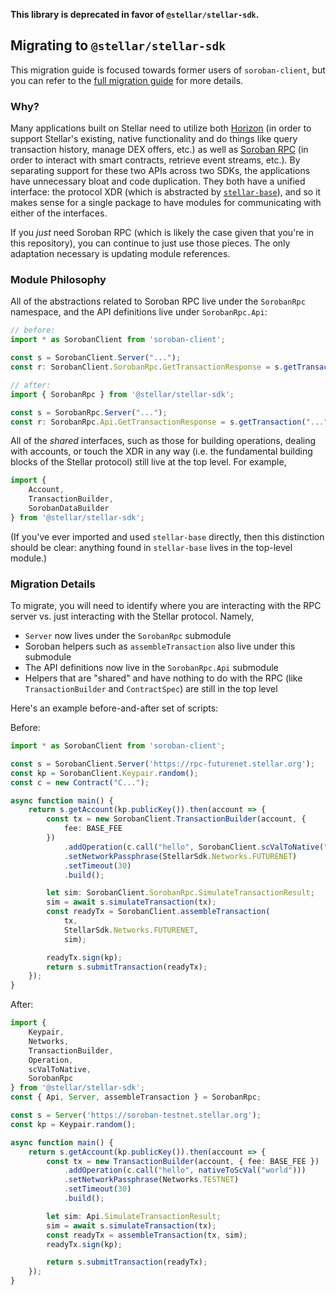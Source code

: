 **This library is deprecated in favor of `@stellar/stellar-sdk`.**

## Migrating to `@stellar/stellar-sdk`

This migration guide is focused towards former users of `soroban-client`, but you can refer to the [full migration guide](https://gist.github.com/Shaptic/5ce4f16d9cce7118f391fbde398c2f30/) for more details.

### Why?

Many applications built on Stellar need to utilize both [Horizon](https://developers.stellar.org/docs/fundamentals-and-concepts/stellar-stack#horizon-api) (in order to support Stellar's existing, native functionality and do things like query transaction history, manage DEX offers, etc.) as well as [Soroban RPC](https://soroban.stellar.org/docs/reference/rpc) (in order to interact with smart contracts, retrieve event streams, etc.). By separating support for these two APIs across two SDKs, the applications have unnecessary bloat and code duplication. They both have a unified interface: the protocol XDR (which is abstracted by [`stellar-base`](https://www.npmjs.com/package/stellar-base)), and so it makes sense for a single package to have modules for communicating with either of the interfaces.

If you *just* need Soroban RPC (which is likely the case given that you're in this repository), you can continue to just use those pieces. The only adaptation necessary is updating module references.

### Module Philosophy

All of the abstractions related to Soroban RPC live under the `SorobanRpc` namespace, and the API definitions live under `SorobanRpc.Api`:

```js
// before:
import * as SorobanClient from 'soroban-client';

const s = SorobanClient.Server("...");
const r: SorobanClient.SorobanRpc.GetTransactionResponse = s.getTransaction("...");

// after:
import { SorobanRpc } from '@stellar/stellar-sdk';

const s = SorobanRpc.Server("...");
const r: SorobanRpc.Api.GetTransactionResponse = s.getTransaction("...");
```

All of the _shared_ interfaces, such as those for building operations, dealing with accounts, or touch the XDR in any way (i.e. the fundamental building blocks of the Stellar protocol) still live at the top level. For example,

```js
import {
    Account,
    TransactionBuilder,
    SorobanDataBuilder
} from '@stellar/stellar-sdk';
```

(If you've ever imported and used `stellar-base` directly, then this distinction should be clear: anything found in `stellar-base` lives in the top-level module.)

### Migration Details

To migrate, you will need to identify where you are interacting with the RPC server vs. just interacting with the Stellar protocol. Namely,

* `Server` now lives under the `SorobanRpc` submodule
* Soroban helpers such as `assembleTransaction` also live under this submodule
* The API definitions now live in the `SorobanRpc.Api` submodule
* Helpers that are "shared" and have nothing to do with the RPC (like `TransactionBuilder` and `ContractSpec`) are still in the top level

Here's an example before-and-after set of scripts:

Before:

```typescript
import * as SorobanClient from 'soroban-client';

const s = SorobanClient.Server('https://rpc-futurenet.stellar.org');
const kp = SorobanClient.Keypair.random();
const c = new Contract("C...");

async function main() {
    return s.getAccount(kp.publicKey()).then(account => {
        const tx = new SorobanClient.TransactionBuilder(account, {
            fee: BASE_FEE
        })
            .addOperation(c.call("hello", SorobanClient.scValToNative("world")))
            .setNetworkPassphrase(StellarSdk.Networks.FUTURENET)
            .setTimeout(30)
            .build();

        let sim: SorobanClient.SorobanRpc.SimulateTransactionResult;
        sim = await s.simulateTransaction(tx);
        const readyTx = SorobanClient.assembleTransaction(
            tx,
            StellarSdk.Networks.FUTURENET,
            sim);

        readyTx.sign(kp);
        return s.submitTransaction(readyTx);
    });
}
```

After:

```typescript
import {
    Keypair,
    Networks,
    TransactionBuilder,
    Operation,
    scValToNative,
    SorobanRpc
} from '@stellar/stellar-sdk';
const { Api, Server, assembleTransaction } = SorobanRpc;

const s = Server('https://soroban-testnet.stellar.org');
const kp = Keypair.random();

async function main() {
    return s.getAccount(kp.publicKey()).then(account => {
        const tx = new TransactionBuilder(account, { fee: BASE_FEE })
            .addOperation(c.call("hello", nativeToScVal("world")))
            .setNetworkPassphrase(Networks.TESTNET)
            .setTimeout(30)
            .build();

        let sim: Api.SimulateTransactionResult;
        sim = await s.simulateTransaction(tx);
        const readyTx = assembleTransaction(tx, sim);
        readyTx.sign(kp);

        return s.submitTransaction(readyTx);
    });
}
```
